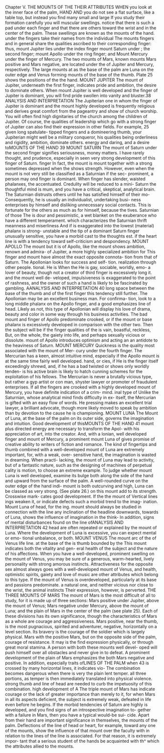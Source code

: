
Chapter V.
THE MOUNTS OF THE
THEIR ATTRIBUTES
WHEN you look at the inner face of
the palm,
HAND AND
you do not
see a flat
surface, like a table top, but instead you find many small and large
If you study their formation carefully you will
muscular swellings.
notice that there
is
such a pad under each finger and that there are
others toward the wrist and in the center of the palm.
These swellings are known as the mounts of the hand.
under the fingers take
their
names from the individual
The mounts
fingers
and
in
general share the qualities ascribed to their corresponding finger:
thus, mount Jupiter lies under the index finger mount Saturn under
;
the second finger; mount Apollo under the ring finger; and Mount
Mercury under the finger of Mercury. The two mounts of Mars,
known
mounts
Mars positive and Mars negative, are located under the
of Jupiter and Mercury, respectively. The large mounts at
as
the base of the
palm are Luna on the outer edge and Venus forming
mounts of
the base of the thumb. Plate 25 shows the positions of the
the hand.
MOUNT JUPITER
The mount of Jupiter, underneath the first finger, indicates pride
and ambition, the desire to dominate others. When mount Jupiter is
well developed and the finger of Jupiter is dominant, you will find
pride swollen into vanity and bluster.38
ANALYSIS AND INTERPRETATION
The Jupiterian one in whom the finger of Jupiter is dominant
and the mount highly developed is frequently religious and derives
great comfort from the pageantry and show of church worship. You
will often find
high dignitaries of the church among the children of
Jupiter.
Of course, the qualities of leadership which go with a strong finger
of Jupiter can also find their expression in other fields. For example,
25
given long spatulate- tipped fingers and a domineering thumb, your
Jupiterian might well be a military conqueror, his qualities being
orderliness
and
rigidity, ambition,
dominate others.
energy and daring, and a desire toMOUNTS OF THE HAND
39
MOUNT SATURN
The mount
of Saturn under the second finger signifies seriousness,
money matters. I have rarely
thought, and prudence, especially in
seen very strong development of this
finger of Saturn.
finger
In
fact, the
mount
is
mount together with a strong
sometimes depressed when the
shows strength. However, even when the mount is not very
still be classified as a Saturnian if the sec-
prominent, a person may
ond finger is dominant.
When
finger has slender, waisted phalanxes, the
accentuated. Credulity will be reduced to a mini-
Saturn
the
thoughtful
mind
is
mum, and you have a
critical,
skeptical,
analytical
brain.
The
Saturnian distrusts others until he has satisfied himself of their mo-
Consequently, he is usually an individualist, undertaking busi-
ness enterprises by himself and disliking unnecessary social contacts.
This is fortunate for the others as much as for himself, because the
tives.
Saturnian
of those
The
is
dour and pessimistic, a wet blanket on the exuberance
who have a
different temperament.
which characterizes the Saturnian
thrift
meanness and miserliness
And
if
is
exaggerated into
the lowest (material) phalanx
is
strong-
unstable and the tip of a dominant Saturn
finger unusually sensitive, you have a morbid cast to the thoughts
est.
if
the heart line
is
with a tendency toward self-criticism and despondency.
MOUNT APOLLO
The mount
but
it is
of Apollo, like the
mount
shows ambition,
renown and admira-
of Jupiter,
a more highly specialized ambition
for
This finger and mount have almost the exact opposite connota-
tion from that of Saturn. The Apollonian looks for success and self-
tion.
realization through other people.
tional. He is
When the
He
is
gay, sociable, worldly, emo-
a lover of beauty, though not a creator of
third finger
is
excessively long
it.
and the mount well de-
veloped, impulsiveness is exaggerated to the point of rashness, and
the owner of such a hand is likely to be fascinated by gambling.
AANALYSIS AND INTERPRETATION
40
long space between the base of the
thumb and
of the first finger
this
tendency still further.
The Apollonian may be an excellent business man. For confirma-
tion, look to a long middle phalanx on the Apollo finger, and a good
emphasizes
line of head. Likely as not, this type of Apollonian will display his
love of drama, beauty and color in some
way through
his business
activities.
The bad
mount and finger of Apollo predominate
crooked, or if the mount or base phalanx is excessively
developed in comparison with the other two. Then the subject will be
if
the finger
qualities of the
is
vain, boastful, reckless,
But, on the whole, the
gaiety into
life,
and perhaps sexually vicious or dissolute.
mount of Apollo introduces optimism and
acting an an antidote to the heaviness of Saturn.
MOUNT MERCURY
Quickness is the quality most associated with the mount of Mer-
cury under the fourth finger. The Mercurian has a keen, almost
intuitive mind, especially if the Apollo mount is at the same time
fairly well developed.
hand, or
cies,
if
He
is
the finger itself
exceedingly shrewd, and, if he has a bad
twisted or shows only worldly tenden-
is
his active brain is likely to hatch cunning
schemes
for
the
exploitation of his fellows. The Mercurian is never a brutally vicious
type, but rather a gyp artist or con man, shyster lawyer or promoter
of fraudulent enterprises. If all the fingers are crooked with a highly
developed mount of Mercury, you have definite indication of a crim-
mind.
inal type of
Unlike the Saturnian, whose analytical mind finds difficulty in ex-
itself, the Mercurian is gifted with an easy flow of words. He
pressing
makes an excellent trial lawyer, a brilliant advocate, though more
likely moved to speak by ambition than by devotion to the cause he
is
championing.
MOUNT LUNA
The Mount
of Luna, at the base of the
palm on
its
outer side,
governs the imagination and intuition. Good development of thisMOUNTS OF THE HAND
41
mount plus
directed energy are necessary to transform the Apol-
with
his appreciation of art, into the creator. And, with a
lonian,
well developed finger and mount of Mercury, a prominent mount
Luna
of
gives promise of creative ability to writers of fiction
and
romance.
The kind of fingertips and thumb combined with a well-developed
mount of Luna are extremely important, for, with a weak, over-
sensitive hand, the imagination
is
wasted in dreaming.
When
practi-
lacking, the mount of Luna may lead to activity, but of
a fantastic nature, such as the designing of machines of perpetual
cality
is
motion, to choose an extreme example.
To judge whether mount Luna is well developed, examine its
bulge both along the side of the hand and upward from the surface of
the palm. A well-rounded curve on the outer edge of the hand indi-
mount is both outcurving and high,
Luna can be classed as very strong. (See plate 26.)
on this mount add to its strength. Crosswise mark-
cates good development. If the
the
mount
of
Vertical lines
ings
weaken
it,
or indicate defects such a
morbid trend
to the imag-
ination.
Mount Luna
of head, for
the
ing.
mount
should always be studied in connection with the line
any inclination of the headline downwards, towards
of Luna, shows the influence of imagination in the think-
In addition, signs of mental disturbances found on the line ofANALYSIS AND INTERPRETATION
42
head are often repeated or explained by the mount of Luna. Where
the development of Luna is excessive, you can expect mental or emo-
tional unbalance, or both.
MOUNT VENUS
The mount
arc of the
of
Venus
life line.
at the base of the
is
thumb bounded by
the
This mount indicates both the vitality and gen-
eral health of the subject
and the nature
of his affections.
When you
have a well-developed, prominent swelling on the mount of Venus,
you may be sure of a generous, warm-hearted, lively personality with
strong amorous instincts. Attractiveness for the opposite sex almost
always goes with a well-developed mount of Venus, and health,
optimistic spirits, gaiety
and love
of
music are other attributes which
belong to this type.
If the
mount
of
Venus
is
overdeveloped, particularly at
its
base
and passions predominate.
a natural one, and neither vicious nor
close to the wrist, the animal instincts
Their expression, however,
is
perverted.
THE THREE MOUNTS OF MARS
The mount of Mars is the most difficult of all to study, for it is
made up of three sections: Mars positive under Jupiter, above the
mount of Venus; Mars negative under Mercury, above the mount
of Luna; and the plain of Mars in the center of the palm (see plate
25). Each of these divisions has its own significance, though the
characteristics of Mars as a whole are courage and aggressiveness.
Mars positive, near the thumb, is the most pugnacious, spirited
and adventurer,
negative, horizontally on a level
section. Its bravery is the courage of the soldier
which
is
largely physical.
Mars
with the positive Mars, but on the opposite side of the palm,
courage of resistance. It
may
is
the
find expression physically, or through
great moral stamina. A person with both these mounts well devel-
oped will push himself over all obstacles and never give in to defeat.
A
prominent development of the plain of Mars emphasizes the
both Mars negative and positive. In addition, especially
traits ofLINES OF THE PALM
when
43
is crossed by many horizontal lines, it indicates vio-
The combination becomes dangerous when there is very
the plain
lent temper.
all three portions, as temper is then immediately
translated into physical violence.
strong thumb and line of head
are needed to curb the impetuosity of this combination.
high development of
A
The
triple
mount
of
Mars has
indicate courage or the lack of
greater importance than merely to
it,
for
when Mars
in all its aspects
deficient, the subject is extremely weak, defeated in life even
before he begins. If the morbid tendencies of Saturn are highly
is
developed, and you find signs of an introspective imagination to-
gether with a failure in Mars, then you have a typical would-be sui-
cide.
Apart from their
hand are important
significance in themselves, the
mounts
of the
palm. Deflections
of the line of head or heart, for example, toward any one of the
mounts, show the influence of that mount over the faculty with
in relation to the lines of the
line is associated. For that reason, it is extremely impor-
tant that a serious student of the hands be acquainted with th^
which the
attributes allied to the mounts.


